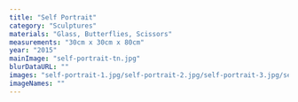 ```yaml
---
title: "Self Portrait"
category: "Sculptures"
materials: "Glass, Butterflies, Scissors"
measurements: "30cm x 30cm x 80cm"
year: "2015"
mainImage: "self-portrait-tn.jpg"
blurDataURL: ""
images: "self-portrait-1.jpg/self-portrait-2.jpg/self-portrait-3.jpg/self-portrait-4.jpg"
imageNames: ""
---
```

